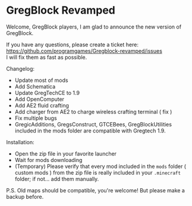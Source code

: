 # GregBlock Revamped


Welcome, GregBlock players, I am glad to announce the new version of GregBlock.

If you have any questions, please create a ticket here: https://github.com/programgames/Gregblock-revamped/issues  
I will fix them as fast as possible.


Changelog:
- Update most of mods
- Add Schematica
- Update GregTechCE to 1.9
- Add OpenComputer
- Add AE2 fluid crafting
- Add charger from AE2 to charge wireless crafting terminal ( fix )
- Fix multiple bugs
- GregicAdditions, GregsConstruct, GTCEBees, GregBlockUtilities included in the mods folder are compatible with Gregtech 1.9.

Installation: 
- Open the zip file in your favorite launcher
- Wait for mods downloading
- (Temporary) Please verify that every mod included in the `mods` folder ( custom mods ) from the zip file is really included in your `.minecraft` folder; if not... add them manually.

P.S. Old maps should be compatible, you're welcome! But please make a backup before.

